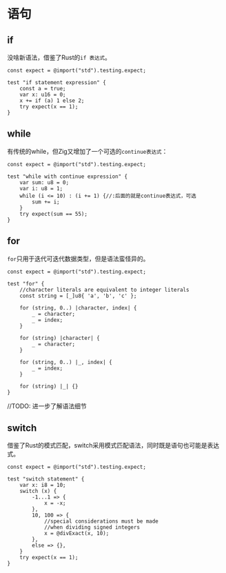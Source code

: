 # 语句

## if

没啥新语法，借鉴了Rust的`if 表达式`。

```zig
const expect = @import("std").testing.expect;

test "if statement expression" {
    const a = true;
    var x: u16 = 0;
    x += if (a) 1 else 2;
    try expect(x == 1);
}
```

## while

有传统的while，但Zig又增加了一个可选的`continue表达式`：

```zig
const expect = @import("std").testing.expect;

test "while with continue expression" {
    var sum: u8 = 0;
    var i: u8 = 1;
    while (i <= 10) : (i += 1) {//:后面的就是continue表达式，可选
        sum += i;
    }
    try expect(sum == 55);
}
```

## for

`for`只用于迭代可迭代数据类型，但是语法蛮怪异的。

```zig
const expect = @import("std").testing.expect;

test "for" {
    //character literals are equivalent to integer literals
    const string = [_]u8{ 'a', 'b', 'c' };

    for (string, 0..) |character, index| {
        _ = character;
        _ = index;
    }

    for (string) |character| {
        _ = character;
    }

    for (string, 0..) |_, index| {
        _ = index;
    }

    for (string) |_| {}
}
```

//TODO: 进一步了解语法细节

## switch

借鉴了Rust的模式匹配，switch采用模式匹配语法，同时既是语句也可能是表达式。

```zig
const expect = @import("std").testing.expect;

test "switch statement" {
    var x: i8 = 10;
    switch (x) {
        -1...1 => {
            x = -x;
        },
        10, 100 => {
            //special considerations must be made
            //when dividing signed integers
            x = @divExact(x, 10);
        },
        else => {},
    }
    try expect(x == 1);
}
```
